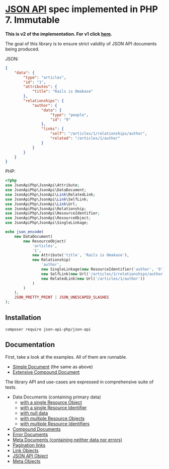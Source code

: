 # [JSON API](http://jsonapi.org) spec implemented in PHP 7. Immutable

**This is v2 of the implementation. For v1 click [here](https://github.com/json-api-php/json-api/tree/v1).**

The goal of this library is to ensure strict validity of JSON API documents being produced.

JSON:
```json
{
    "data": {
        "type": "articles",
        "id": "1",
        "attributes": {
            "title": "Rails is Omakase"
        },
        "relationships": {
            "author": {
                "data": {
                    "type": "people",
                    "id": "9"
                },
                "links": {
                    "self": "/articles/1/relationships/author",
                    "related": "/articles/1/author"
                }
            }
        }
    }
}
```
PHP:
```php
<?php
use JsonApiPhp\JsonApi\Attribute;
use JsonApiPhp\JsonApi\DataDocument;
use JsonApiPhp\JsonApi\Link\RelatedLink;
use JsonApiPhp\JsonApi\Link\SelfLink;
use JsonApiPhp\JsonApi\Link\Url;
use JsonApiPhp\JsonApi\Relationship;
use JsonApiPhp\JsonApi\ResourceIdentifier;
use JsonApiPhp\JsonApi\ResourceObject;
use JsonApiPhp\JsonApi\SingleLinkage;

echo json_encode(
    new DataDocument(
        new ResourceObject(
            'articles',
            '1',
            new Attribute('title', 'Rails is Omakase'),
            new Relationship(
                'author',
                new SingleLinkage(new ResourceIdentifier('author', '9')),
                new SelfLink(new Url('/articles/1/relationships/author')),
                new RelatedLink(new Url('/articles/1/author'))
            )
        )
    ),
    JSON_PRETTY_PRINT | JSON_UNESCAPED_SLASHES
);
```
## Installation
`composer require json-api-php/json-api`

## Documentation

First, take a look at the examples. All of them are runnable.
- [Simple Document](./examples/simple_doc.php) (the same as above)
- [Extensive Compound Document](./examples/compound_doc.php)

The library API and use-cases are expressed in comprehensive suite of tests.
- Data Documents (containing primary data)
    -  [with a single Resource Object](./test/DataDocument/SingleResourceObjectTest.php)
    -  [with a single Resource Identifier](./test/DataDocument/SingleResourceIdentifierTest.php)
    -  [with null data](./test/DataDocument/NullDataTest.php)
    -  [with multiple Resource Objects](./test/DataDocument/ManyResourceObjectsTest.php)
    -  [with multiple Resource Identifiers](./test/DataDocument/ManyResourceIdentifiersTest.php)
- [Compound Documents](./test/CompoundDocumentTest.php)
- [Error Documents](./test/ErrorDocumentTest.php)
- [Meta Documents (containing neither data nor errors)](./test/MetaDocumentTest.php)
- [Pagination links](./test/PaginationLinksTest.php)
- [Link Objects](./test/LinkObjectTest.php)
- [JSON API Object](./test/JsonApiTest.php)
- [Meta Objects](./test/MetaTest.php)
